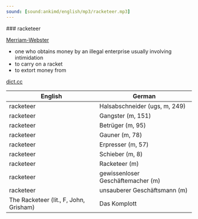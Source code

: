 ```yaml
---
sound: [sound:ankimd/english/mp3/racketeer.mp3]
---
```


\### racketeer

[Merriam-Webster](https://www.merriam-webster.com/dictionary/racketeer)

- one who obtains money by an illegal enterprise usually involving intimidation
- to carry on a racket
- to extort money from

[dict.cc](https://www.dict.cc/racketeer)

| English        | German       |
| -------------- | ------------ |
| racketeer | Halsabschneider (ugs, m, 249) |
| racketeer | Gangster (m, 151) |
| racketeer | Betrüger (m, 95) |
| racketeer | Gauner (m, 78) |
| racketeer | Erpresser (m, 57) |
| racketeer | Schieber (m, 8) |
| racketeer | Racketeer (m) |
| racketeer | gewissenloser Geschäftemacher (m) |
| racketeer | unsauberer Geschäftsmann (m) |
| The Racketeer (lit., F, John, Grisham) | Das Komplott |
